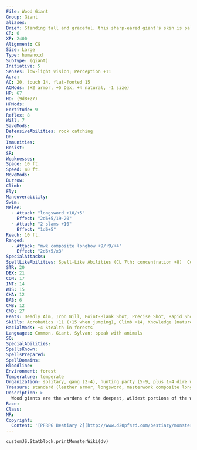 ```yaml
---
File: Wood Giant
Group: Giant
aliases: 
Brief: Standing tall and graceful, this sharp-eared giant's skin is pale. Its large brow gives it a somewhat primitive visage.
CR: 6
XP: 2400
Alignment: CG
Size: Large
Type: humanoid
SubType: (giant)
Initiative: 5
Senses: low-light vision; Perception +11
Aura: 
AC: 20, touch 14, flat-footed 15
ACMods: (+2 armor, +5 Dex, +4 natural, -1 size)
HP: 67
HD: (9d8+27)
HPMods: 
Fortitude: 9
Reflex: 8
Will: 7
SaveMods: 
DefensiveAbilities: rock catching
DR: 
Immunities: 
Resist: 
SR: 
Weaknesses: 
Space: 10 ft.
Speed: 40 ft.
MoveMods: 
Burrow: 
Climb: 
Fly: 
Maneuverability: 
Swim: 
Melee: 
  - Attack: "longsword +10/+5"
    Effect: "2d6+5/19-20"
  - Attack: "2 slams +10"
    Effect: "1d6+5"
Reach: 10 ft.
Ranged: 
  - Attack: "mwk composite longbow +9/+9/+4"
    Effect: "2d6+5/x3"
SpecialAttacks: 
SpellLikeAbilities: Spell-Like Abilities (CL 7th; concentration +8)  Constant-pass without trace, speak with animals   3/day-charm animal (DC 12), quench, tree shape   1/day-enlarge person (self only), spike growth
STR: 20
DEX: 21
CON: 17
INT: 14
WIS: 15
CHA: 12
BAB: 6
CMB: 12
CMD: 27
Feats: Deadly Aim, Iron Will, Point-Blank Shot, Precise Shot, Rapid Shot
Skills: Acrobatics +11 (+15 when jumping), Climb +14, Knowledge (nature) +8, Perception +11, Profession (farmer) +8, Stealth +7 (+11 in forests), Survival +8
RacialMods: +4 Stealth in forests
Languages: Common, Giant, Sylvan; speak with animals
SQ: 
SpecialAbilities: 
SpellsKnown: 
SpellsPrepared: 
SpellDomains: 
Bloodline: 
Environment: forest
Temperature: temperate
Organization: solitary, gang (2-4), hunting party (5-9, plus 1-4 dire wolves), or clan (10-40, plus 35% noncombatants, 1-3 druids or witches of 2nd-4th level, 1 ranger chieftain of 3rd-7th level, 4-10 dire wolves, and 2-8 giant eagles)
Treasure: standard (leather armor, longsword, masterwork composite longbow with 20 arrows, other treasure)
Description: >
  Wood giants are the wardens of the deepest, wildest portions of the world's forests. Unlike many of their kin, wood giants are slow to anger, peaceful, and artistic, and display an infinite patience in their duty. A wood giant's role is to preserve and protect the wilderness-a role they believe that nature itself granted them, the proof of which manifests in their magical abilities tied to the natural world.  Wood giant culture is as complex as their forest homes. Much of a tribe's time is spent tending to a forest's health: planting new trees, clearing away dead brush, and hunting abominations that pervert the natural order. Individuals may even cultivate their forest homes into elaborate demesnes, mazes, or living temples. They are an isolated race, only rarely meeting to trade with other tribes or the occasional elven settlement. While primarily good-natured, wood giants are distrustful of outsiders and prone to great melancholies.  Small clans claim enormous tracts of wooded land, but rarely build permanent homes. Members may spread out over their entire region by day only to gather and bed down, exposed to the elements, after sundown. In harsh weather, tribes cluster close together in the densest thickets with their backs turned outward.  Wood giants stand 14 feet tall and weigh 1,200 pounds. They are vegetarians by choice, resorting to eating meat only when no other option is available.
Race: 
Class: 
MR: 
Copyright:
  Content: '[PFRPG Bestiary 2](http://www.d20pfsrd.com/bestiary/monster-listings/humanoids/giants/giant-true/wood-giant)'
---
```

```dataviewjs
customJS.Statblock.printMonsterWiki(dv)
```
